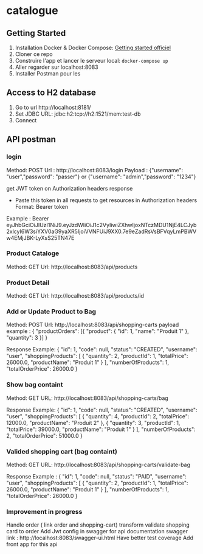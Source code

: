 # catalogue

## Getting Started

1. Installation Docker & Docker Compose: [Getting started officiel](https://docs.docker.com/engine/getstarted/)
2. Cloner ce repo
3. Construire l'app et lancer le serveur local: `docker-compose up`
4. Aller regarder sur localhost:8083
5. Installer Postman pour les 


## Access to H2 database

1. Go to url http://localhost:8181/
2. Set JDBC URL: jdbc:h2:tcp://h2:1521/mem:test-db
3. Connect


## API postman 

### login 

Method: POST
Url : http://localhost:8083/login
Payload : {"username": "user","password": "passer"} or {"username": "admin","password": "1234"}

get JWT token on Authorization headers response

- Paste this token in all requests to get resources in Authorization headers
Format: Bearer token

Example : Bearer eyJhbGciOiJIUzI1NiJ9.eyJzdWIiOiJ1c2VyIiwiZXhwIjoxNTczMDU1NjE4LCJyb2xlcyI6W3siYXV0aG9yaXR5IjoiVVNFUiJ9XX0.7e9eZadRsVsBFVqyLmPBWVw4EMjJBK-LyXsS25TN47E

### Product Cataloge

Method: GET
Url: http://localhost:8083/api/products

### Product Detail

Method: GET
Url: http://localhost:8083/api/products/id

### Add or Update Product to Bag

Method: POST
Url: http://localhost:8083/api/shopping-carts
payload example : {
  "productOrders": [{
   "product": {
   	 "id": 1,
     "name": "Produit 1"
    },
   "quantity": 3
  }]
}

Response Example: {
    "id": 1,
    "code": null,
    "status": "CREATED",
    "username": "user",
    "shoppingProducts": [
        {
            "quantity": 2,
            "productId": 1,
            "totalPrice": 26000.0,
            "productName": "Produit 1"
        }
    ],
    "numberOfProducts": 1,
    "totalOrderPrice": 26000.0
}

### Show bag containt

Method: GET
URL: http://localhost:8083/api/shopping-carts/bag

Response Example: {
    "id": 1,
    "code": null,
    "status": "CREATED",
    "username": "user",
    "shoppingProducts": [
        {
            "quantity": 4,
            "productId": 2,
            "totalPrice": 12000.0,
            "productName": "Produit 2"
        },
        {
            "quantity": 3,
            "productId": 1,
            "totalPrice": 39000.0,
            "productName": "Produit 1"
        }
    ],
    "numberOfProducts": 2,
    "totalOrderPrice": 51000.0
}


### Valided shopping cart (bag containt)

Method: GET
URL: http://localhost:8083/api/shopping-carts/validate-bag

Response Example : {
    "id": 1,
    "code": null,
    "status": "PAID",
    "username": "user",
    "shoppingProducts": [
        {
            "quantity": 2,
            "productId": 1,
            "totalPrice": 26000.0,
            "productName": "Produit 1"
        }
    ],
    "numberOfProducts": 1,
    "totalOrderPrice": 26000.0
}

### Improvement in progress

Handle order ( link order and shopping-cart) transform validate shopping card to order
Add Jwt config in swagger for api documentation swagger link : http://localhost:8083/swagger-ui.html
Have better test coverage
Add front app for this api 

